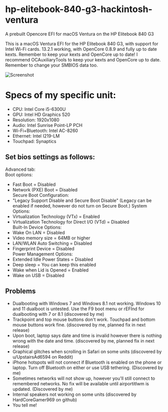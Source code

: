 # hp-elitebook-840-g3-hackintosh-ventura
A prebuilt Opencore EFI for macOS Ventura on the HP Elitebook 840 G3

This is a macOS Ventura EFI for the HP Elitebook 840 G3, with support for Intel Wi-Fi cards. 13.2.1 working, with OpenCore 0.8.9 and fully up to date kexts. Remember to keep your kexts and OpenCore up to date! I recommend OCAuxiliaryTools to keep your kexts and OpenCore up to date. Remember to change your SMBIOS data too.

![Screenshot](https://github.com/Lost-Entrepreneur439/hp-elitebook-840-g3-hackintosh-ventura/blob/main/Untitled%202.png)

# Specs of my specific unit:
* CPU: Intel Core i5-6300U
* GPU: Intel HD Graphics 520
* Resolution: 1920x1080
* Audio: Intel Sunrise Point-LP PCH
* Wi-Fi+Bluetooth: Intel AC-8260
* Ethernet: Intel I219-LM
* Touchpad: Synaptics

## Set bios settings as follows:
Advanced tab:  
Boot options:  
- Fast Boot = Disabled
- Network (PXE) Boot = Disabled  
Secure Boot Configuration:
- "Legacy Support Disable and Secure Boot Disable"  (Legacy can be enabled if needed, however do not turn on Secure Boot.)
System Options:  
- Virtualization Technology (VTx) = Enabled
- Virtualization Technology for Direct I/O (VTd) = Disabled  
Built-In Device Options:  
- Wake On LAN = Disabled
- Video memory size = 64MB or higher
- LAN/WLAN Auto Switching = Disabled
- Fingerprint Device = Disabled  
Power Management Options:  
- Extended Idle Power States = Disabled
- Deep sleep = You can keep this enabled
- Wake when Lid is Opened = Enabled
- Wake on USB = Disabled

## Problems
* Dualbooting with Windows 7 and Windows 8.1 not working. Windows 10 and 11 dualboot is untested. Use the F9 boot menu or rEFInd for dualbooting with 7 or 8.1 (discovered by me)
* Trackpoint and top mouse buttons don't work. Touchpad and bottom mouse buttons work fine. (discovered by me, planned fix in next release)
* Upon boot, laptop says date and time is invalid however there is nothing wrong with the date and time. (discovered by me, planned fix in next release)
* Graphical glitches when scrolling in Safari on some units (discovered by u/UpstairsAd6594 on Reddit)
* iPhone hotspots will not connect if Bluetooth is enabled on the phone or laptop. Turn off Bluetooth on either or use USB tethering. (Discovered by me)
* Sometimes networks will not show up, however you'll still connect to remembered networks. No fix will be available until airportitlwm is updated. (Discovered by me)
* Internal speakers not working on some units (discovered by HardCoreGamer969 on github)
* You tell me!
